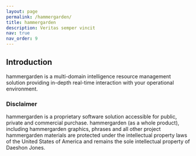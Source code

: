 ```yaml
---
layout: page
permalink: /hammergarden/
title: hammergarden
description: Veritas semper vincit
nav: true
nav_order: 9
---
```


## Introduction

hammergarden is a multi-domain intelligence resource management solution providing in-depth real-time interaction with your operational environment.

### Disclaimer
hammergarden is a proprietary software solution accessible for public, private and commercial purchase. hammergarden (as a whole product), including hammergarden graphics, phrases and all other project hammergarden materials are protected under the intellectual property laws of the United States of America and remains the sole intellectual property of Daeshon Jones.
